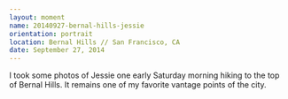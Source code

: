 ```yaml
---
layout: moment
name: 20140927-bernal-hills-jessie
orientation: portrait
location: Bernal Hills // San Francisco, CA
date: September 27, 2014
---
```


I took some photos of Jessie one early Saturday morning hiking to the top of Bernal Hills. It remains one of my favorite vantage points of the city.
